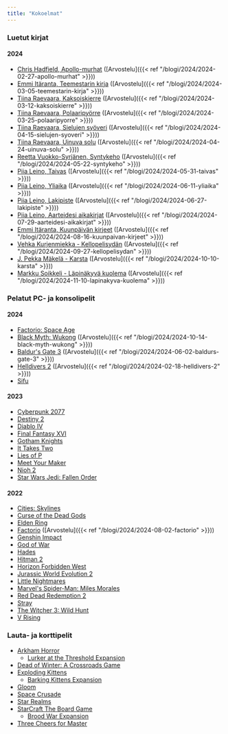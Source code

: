 ```yaml
---
title: "Kokoelmat"
---
```


### Luetut kirjat

#### 2024
- [Chris Hadfield, Apollo-murhat](https://finna.fi/Record/anders.1920337?sid=4731209620) ([Arvostelu]({{< ref "/blogi/2024/2024-02-27-apollo-murhat" >}}))
- [Emmi Itäranta, Teemestarin kirja](https://finna.fi/Record/3amk.290511?sid=4731209704) ([Arvostelu]({{< ref "/blogi/2024/2024-03-05-teemestarin-kirja" >}}))
- [Tiina Raevaara, Kaksoiskierre](https://finna.fi/Record/anders.1794294?sid=4731209806) ([Arvostelu]({{< ref "/blogi/2024/2024-03-12-kaksoiskierre" >}}))
- [Tiina Raevaara, Polaaripyörre](https://finna.fi/Record/anders.1835591?sid=4731209926) ([Arvostelu]({{< ref "/blogi/2024/2024-03-25-polaaripyorre" >}}))
- [Tiina Raevaara, Sielujen syöveri](https://finna.fi/Record/anders.1900693?sid=4731209977) ([Arvostelu]({{< ref "/blogi/2024/2024-04-15-sielujen-syoveri" >}}))
- [Tiina Raevaara, Uinuva solu](https://finna.fi/Record/anders.1929669?sid=4731210040) ([Arvostelu]({{< ref "/blogi/2024/2024-04-24-uinuva-solu" >}}))
- [Reetta Vuokko-Syrjänen, Syntykeho](https://finna.fi/Record/anders.1884754?sid=4731210124) ([Arvostelu]({{< ref "/blogi/2024/2024-05-22-syntykeho" >}}))
- [Piia Leino, Taivas](https://finna.fi/Record/anders.1684248?sid=4731210271) ([Arvostelu]({{< ref "/blogi/2024/2024-05-31-taivas" >}}))
- [Piia Leino, Yliaika](https://finna.fi/Record/3amk.285783?sid=4731210358) ([Arvostelu]({{< ref "/blogi/2024/2024-06-11-yliaika" >}}))
- [Piia Leino, Lakipiste](https://finna.fi/Record/anders.1857971?sid=4740870475) ([Arvostelu]({{< ref "/blogi/2024/2024-06-27-lakipiste" >}}))
- [Piia Leino, Aarteidesi aikakirjat](https://finna.fi/Record/anders.1904885?sid=4740871132) ([Arvostelu]({{< ref "/blogi/2024/2024-07-29-aarteidesi-aikakirjat" >}}))
- [Emmi Itäranta, Kuunpäivän kirjeet](https://finna.fi/Record/helmet.2429871?sid=4773352847) ([Arvostelu]({{< ref "/blogi/2024/2024-08-16-kuunpaivan-kirjeet" >}}))
- [Vehka Kurjenmiekka - Kellopelisydän](https://finna.fi/Record/helmet.2553499) ([Arvostelu]({{< ref "/blogi/2024/2024-09-27-kellopelisydan" >}}))
- [J. Pekka Mäkelä - Karsta](https://finna.fi/Record/helmet.1920453?sid=4731210757) ([Arvostelu]({{< ref "/blogi/2024/2024-10-10-karsta" >}}))
- [Markku Soikkeli - Läpinäkyvä kuolema](https://finna.fi/Record/helmet.2150897?sid=4838439496) ([Arvostelu]({{< ref "/blogi/2024/2024-11-10-lapinakyva-kuolema" >}}))

### Pelatut PC- ja konsolipelit

#### 2024
- [Factorio: Space Age](https://factorio.com/)
- [Black Myth: Wukong](https://www.heishenhua.com/) ([Arvostelu]({{< ref "/blogi/2024/2024-10-14-black-myth-wukong" >}}))
- [Baldur's Gate 3](https://www.igdb.com/games/baldurs-gate-3) ([Arvostelu]({{< ref "/blogi/2024/2024-06-02-baldurs-gate-3" >}}))
- [Helldivers 2](https://www.igdb.com/games/helldivers-2) ([Arvostelu]({{< ref "/blogi/2024/2024-02-18-helldivers-2" >}}))
- [Sifu](https://www.igdb.com/games/sifu)


#### 2023
- [Cyberpunk 2077](https://www.igdb.com/games/cyberpunk-2077)
- [Destiny 2](https://www.igdb.com/games/destiny-2)
- [Diablo IV](https://www.igdb.com/games/diablo-iv)
- [Final Fantasy XVI](https://www.igdb.com/games/final-fantasy-xvi)
- [Gotham Knights](https://www.igdb.com/games/gotham-knights)
- [It Takes Two](https://www.igdb.com/games/it-takes-two)
- [Lies of P](https://www.igdb.com/games/lies-of-p)
- [Meet Your Maker](https://www.igdb.com/games/meet-your-maker)
- [Nioh 2](https://www.igdb.com/games/nioh-2)
- [Star Wars Jedi: Fallen Order](https://www.igdb.com/games/star-wars-jedi-fallen-order)

#### 2022
- [Cities: Skylines](https://www.igdb.com/games/cities-skylines)
- [Curse of the Dead Gods](https://www.igdb.com/games/curse-of-the-dead-gods)
- [Elden Ring](https://www.igdb.com/games/elden-ring)
- [Factorio](https://www.igdb.com/games/factorio) ([Arvostelu]({{< ref "/blogi/2024/2024-08-02-factorio" >}}))
- [Genshin Impact](https://www.igdb.com/games/genshin-impact)
- [God of War](https://www.igdb.com/games/god-of-war--1)
- [Hades](https://www.igdb.com/games/hades--1)
- [Hitman 2](https://www.igdb.com/games/hitman-2)
- [Horizon Forbidden West](https://www.igdb.com/games/horizon-forbidden-west)
- [Jurassic World Evolution 2](https://www.igdb.com/games/jurassic-world-evolution-2)
- [Little Nightmares](https://www.igdb.com/games/little-nightmares)
- [Marvel's Spider-Man: Miles Morales](https://www.igdb.com/games/marvels-spider-man-miles-morales)
- [Red Dead Redemption 2](https://www.igdb.com/games/red-dead-redemption-2)
- [Stray](https://www.igdb.com/games/stray)
- [The Witcher 3: Wild Hunt](https://www.igdb.com/games/the-witcher-3-wild-hunt)
- [V Rising](https://www.igdb.com/games/v-rising)

### Lauta- ja korttipelit
- [Arkham Horror](https://boardgamegeek.com/boardgame/15987/arkham-horror)
  - [Lurker at the Threshold Expansion](https://boardgamegeek.com/boardgame/67208/arkham-horror-the-lurker-at-the-threshold-expansio)
- [Dead of Winter: A Crossroads Game](https://boardgamegeek.com/boardgame/150376/dead-of-winter-a-crossroads-game)
- [Exploding Kittens](https://boardgamegeek.com/boardgame/172225/exploding-kittens)
  - [Barking Kittens Expansion](https://boardgamegeek.com/boardgame/312667/exploding-kittens-barking-kittens)
- [Gloom](https://boardgamegeek.com/boardgame/12692/gloom)
- [Space Crusade](https://boardgamegeek.com/boardgame/1568/space-crusade)
- [Star Realms](https://boardgamegeek.com/boardgame/147020/star-realms)
- [StarCraft The Board Game](https://boardgamegeek.com/boardgame/22827/starcraft-the-board-game)
  - [Brood War Expansion](https://boardgamegeek.com/boardgameexpansion/38796/starcraft-the-board-game-brood-war-expansion)
- [Three Cheers for Master](https://boardgamegeek.com/boardgame/175961/three-cheers-for-master)